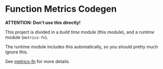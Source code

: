 # Function Metrics Codegen

**ATTENTION: Don't use this directly!**

This project is divided in a _build time_ module (this module), and a _runtime_ module (`metrics-fn`).

The runtime module includes this automatically, so you should pretty much ignore this.

See [metrics-fn](https://crates.io/crates/metrics-fn/) for more details.